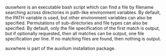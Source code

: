 *auxwhere* is an executable bash script which can find a file by filename
searching across directories in path-like environment variables. By default,
the PATH variable is used, but other environment variables can also be specified.
Permutations of sub-directories and file types can also be specified.
By default, only the file specification of the first match is output, but
if optionally requested, then all matches can be output, one file specification per line.
If no matching files are found, then nothing is output.

auxwhere is part of the auxilium installation package.
